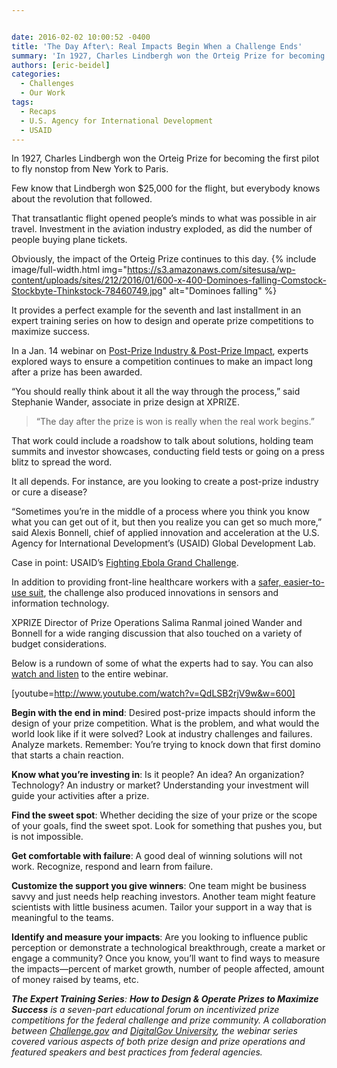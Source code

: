 ```yaml
---


date: 2016-02-02 10:00:52 -0400
title: 'The Day After\: Real Impacts Begin When a Challenge Ends'
summary: 'In 1927, Charles Lindbergh won the Orteig Prize for becoming the first pilot to fly nonstop from New York to Paris. Few know that Lindbergh won $25,000 for the flight, but everybody knows about the revolution that followed. That transatlantic flight opened people&rsquo;s minds to what was possible in air travel. Investment in the aviation'
authors: [eric-beidel]
categories:
  - Challenges
  - Our Work
tags:
  - Recaps
  - U.S. Agency for International Development
  - USAID
---
```


In 1927, Charles Lindbergh won the Orteig Prize for becoming the first pilot to fly nonstop from New York to Paris.

Few know that Lindbergh won $25,000 for the flight, but everybody knows about the revolution that followed.

That transatlantic flight opened people’s minds to what was possible in air travel. Investment in the aviation industry exploded, as did the number of people buying plane tickets.

Obviously, the impact of the Orteig Prize continues to this day. 
{% include image/full-width.html img="https://s3.amazonaws.com/sitesusa/wp-content/uploads/sites/212/2016/01/600-x-400-Dominoes-falling-Comstock-Stockbyte-Thinkstock-78460749.jpg" alt="Dominoes falling" %} 

It provides a perfect example for the seventh and last installment in an expert training series on how to design and operate prize competitions to maximize success.

In a Jan. 14 webinar on [Post-Prize Industry & Post-Prize Impact](https://www.WHATEVER/event/module-7-post-prize-industry-and-the-post-prize-impact/), experts explored ways to ensure a competition continues to make an impact long after a prize has been awarded.

“You should really think about it all the way through the process,” said Stephanie Wander, associate in prize design at XPRIZE.

> “The day after the prize is won is really when the real work begins.”

That work could include a roadshow to talk about solutions, holding team summits and investor showcases, conducting field tests or going on a press blitz to spread the word.

It all depends. For instance, are you looking to create a post-prize industry or cure a disease?

“Sometimes you’re in the middle of a process where you think you know what you can get out of it, but then you realize you can get so much more,” said Alexis Bonnell, chief of applied innovation and acceleration at the U.S. Agency for International Development’s (USAID) Global Development Lab.

Case in point: USAID’s [Fighting Ebola Grand Challenge](http://www.ebolagrandchallenge.net/).

In addition to providing front-line healthcare workers with a [safer, easier-to-use suit](https://www.WHATEVER/2015/12/11/all-in-partnering-across-sectors-can-boost-competition-results/), the challenge also produced innovations in sensors and information technology.

XPRIZE Director of Prize Operations Salima Ranmal joined Wander and Bonnell for a wide ranging discussion that also touched on a variety of budget considerations.

Below is a rundown of some of what the experts had to say. You can also [watch and listen](https://www.youtube.com/watch?v=QdLSB2rjV9w&feature=youtu.be) to the entire webinar.

[youtube=http://www.youtube.com/watch?v=QdLSB2rjV9w&w=600]
  
**Begin with the end in mind**: Desired post-prize impacts should inform the design of your prize competition. What is the problem, and what would the world look like if it were solved? Look at industry challenges and failures. Analyze markets. Remember: You’re trying to knock down that first domino that starts a chain reaction.

**Know what you’re investing in**: Is it people? An idea? An organization? Technology? An industry or market? Understanding your investment will guide your activities after a prize.

**Find the sweet spot**: Whether deciding the size of your prize or the scope of your goals, find the sweet spot. Look for something that pushes you, but is not impossible.

**Get comfortable with failure**: A good deal of winning solutions will not work. Recognize, respond and learn from failure.

**Customize the support you give winners**: One team might be business savvy and just needs help reaching investors. Another team might feature scientists with little business acumen. Tailor your support in a way that is meaningful to the teams.

**Identify and measure your impacts**: Are you looking to influence public perception or demonstrate a technological breakthrough, create a market or engage a community? Once you know, you’ll want to find ways to measure the impacts—percent of market growth, number of people affected, amount of money raised by teams, etc.

_**The Expert Training Series**: **How to Design & Operate Prizes to Maximize Success** is a seven-part educational forum on incentivized prize competitions for the federal challenge and prize community. A collaboration between [Challenge.gov](https://www.challenge.gov/list/) and [DigitalGov University](https://www.WHATEVER/digitalgov-university/), the webinar series covered various aspects of both prize design and prize operations and featured speakers and best practices from federal agencies._